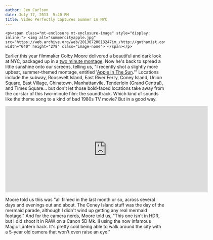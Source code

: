 ```yaml
---
author: Jen Carlson
date: July 17, 2013  5:40 PM
title: Video Perfectly Captures Summer In NYC
---
```



	
	
	
	<p><span class="mt-enclosure mt-enclosure-image" style="display: inline;"> <img alt="summercityapple.jpg" src="https://web.archive.org/web/20130720013247im_/http://gothamist.com/attachments/arts_jen/summercityapple.jpg" width="640" height="278" class="image-none"> </span></p>

<p>Earlier this year filmmaker Colby Moore delivered a beautiful and dark look at NYC, packaged up in a <a href="https://web.archive.org/web/20130720013247/http://gothamist.com/2013/02/18/vid_3.php">two minute montage</a>. Now he&apos;s back to spread a little sunshine onto our screens, telling us, &quot;I recently shot a slightly more upbeat, summer-themed montage, entitled &apos;<a href="https://web.archive.org/web/20130720013247/https://vimeo.com/70481100">Apple In The Sun</a>.&apos;&quot; Locations include the subway, Roosevelt Island, East River Ferry, Coney Island, Union Square, East Village, Chinatown, Manhattanvile, Tenderloin (Grand Central), and Times Square... but don&apos;t let those bold-faced locations take away from the co-star of this two-minute film: the soundtrack. Which kind of sounds like the theme song to a kind of bad 1980s TV movie? But in a good way.</p>

<p><iframe src="https://web.archive.org/web/20130720013247if_/http://player.vimeo.com/video/70481100?title=0&amp;byline=0&amp;portrait=0&amp;color=ffffff" width="640" height="272" frameborder="0" webkitallowfullscreen="" mozallowfullscreen="" allowfullscreen></iframe> </p><p></p>

<p>Moore told us this was &quot;all filmed in the last month or so, across several days and evenings out and about. The Coney Island stuff was the day of the mermaid parade, although I didn&apos;t wind up getting any real mermaid footage.&quot; And for the camera nerds, Moore told us, &quot;This one isn&apos;t in HDR, but I did shoot it in RAW on a Canon 5D Mk. II using the now infamous Magic Lantern hack. It&apos;s pretty cool being able to walk around the city with a 5-year old camera that won&apos;t even raise an eye.&quot;</p>
	
	
	
	
	
